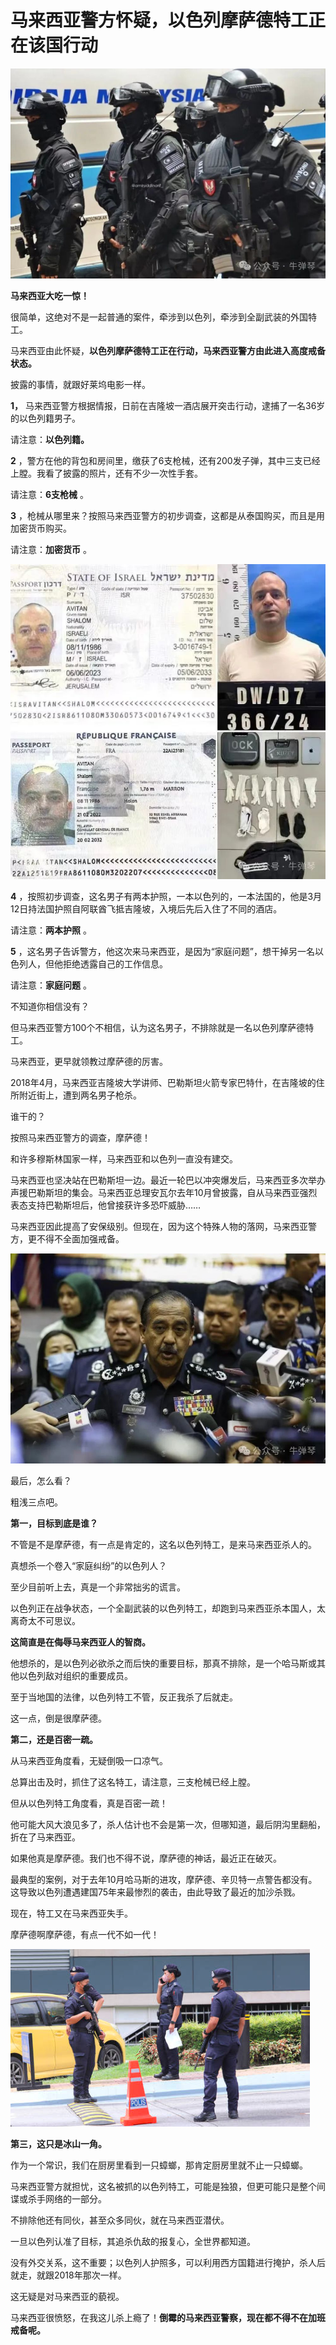 # 马来西亚警方怀疑，以色列摩萨德特工正在该国行动

![d5aaa68526b9ba5211566b9f69945db6.jpg](https://raw.githubusercontent.com/qqhsx/qqnews_image/main/2024/03/31/马来西亚警方怀疑，以色列摩萨德特工正在该国行动/d5aaa68526b9ba5211566b9f69945db6.jpg)

**马来西亚大吃一惊！**

很简单，这绝对不是一起普通的案件，牵涉到以色列，牵涉到全副武装的外国特工。

马来西亚由此怀疑，**以色列摩萨德特工正在行动，马来西亚警方由此进入高度戒备状态。**

披露的事情，就跟好莱坞电影一样。

**1，** 马来西亚警方根据情报，日前在吉隆坡一酒店展开突击行动，逮捕了一名36岁的以色列籍男子。

请注意：**以色列籍。**

**2** ，警方在他的背包和房间里，缴获了6支枪械，还有200发子弹，其中三支已经上膛。我看了披露的照片，还有不少一次性手套。

请注意：**6支枪械** 。

**3** ，枪械从哪里来？按照马来西亚警方的初步调查，这都是从泰国购买，而且是用加密货币购买。

请注意：**加密货币** 。

![0b8d53a73f9d10287cc7db3637357591.jpg](https://raw.githubusercontent.com/qqhsx/qqnews_image/main/2024/03/31/马来西亚警方怀疑，以色列摩萨德特工正在该国行动/0b8d53a73f9d10287cc7db3637357591.jpg)

**4** ，按照初步调查，这名男子有两本护照，一本以色列的，一本法国的，他是3月12日持法国护照自阿联酋飞抵吉隆坡，入境后先后入住了不同的酒店。

请注意：**两本护照** 。

**5** ，这名男子告诉警方，他这次来马来西亚，是因为“家庭问题”，想干掉另一名以色列人，但他拒绝透露自己的工作信息。

请注意：**家庭问题** 。

不知道你相信没有？

但马来西亚警方100个不相信，认为这名男子，不排除就是一名以色列摩萨德特工。

马来西亚，更早就领教过摩萨德的厉害。

2018年4月，马来西亚吉隆坡大学讲师、巴勒斯坦火箭专家巴特什，在吉隆坡的住所附近街上，遭到两名男子枪杀。

谁干的？

按照马来西亚警方的调查，摩萨德！

和许多穆斯林国家一样，马来西亚和以色列一直没有建交。

马来西亚也坚决站在巴勒斯坦一边。最近一轮巴以冲突爆发后，马来西亚多次举办声援巴勒斯坦的集会。马来西亚总理安瓦尔去年10月曾披露，自从马来西亚强烈表态支持巴勒斯坦后，他曾接获许多恐吓威胁……

马来西亚因此提高了安保级别。但现在，因为这个特殊人物的落网，马来西亚警方，更不得不全面加强戒备。

![92498afac04a4b1c4fcbd02b1325d5c1.jpg](https://raw.githubusercontent.com/qqhsx/qqnews_image/main/2024/03/31/马来西亚警方怀疑，以色列摩萨德特工正在该国行动/92498afac04a4b1c4fcbd02b1325d5c1.jpg)

最后，怎么看？

粗浅三点吧。

**第一，目标到底是谁？**

不管是不是摩萨德，有一点是肯定的，这名以色列特工，是来马来西亚杀人的。

真想杀一个卷入“家庭纠纷”的以色列人？

至少目前听上去，真是一个非常拙劣的谎言。

以色列正在战争状态，一个全副武装的以色列特工，却跑到马来西亚杀本国人，太离奇太不可思议。

**这简直是在侮辱马来西亚人的智商。**

他想杀的，是以色列必欲杀之而后快的重要目标，那真不排除，是一个哈马斯或其他以色列敌对组织的重要成员。

至于当地国的法律，以色列特工不管，反正我杀了后就走。

这一点，倒是很摩萨德。

**第二，还是百密一疏。**

从马来西亚角度看，无疑倒吸一口凉气。

总算出击及时，抓住了这名特工，请注意，三支枪械已经上膛。

但从以色列特工角度看，真是百密一疏！

他可能大风大浪见多了，杀人估计也不会是第一次，但哪知道，最后阴沟里翻船，折在了马来西亚。

如果他真是摩萨德。我们也不得不说，摩萨德的神话，最近正在破灭。

最典型的案例，对于去年10月哈马斯的进攻，摩萨德、辛贝特一点警告都没有。这导致以色列遭遇建国75年来最惨烈的袭击，由此导致了最近的加沙杀戮。

现在，特工又在马来西亚失手。

摩萨德啊摩萨德，有点一代不如一代！

![fd1776c5378966ff1fd2d36577023944.jpg](https://raw.githubusercontent.com/qqhsx/qqnews_image/main/2024/03/31/马来西亚警方怀疑，以色列摩萨德特工正在该国行动/fd1776c5378966ff1fd2d36577023944.jpg)

**第三，这只是冰山一角。**

作为一个常识，我们在厨房里看到一只蟑螂，那肯定厨房里就不止一只蟑螂。

马来西亚警方就担忧，这名被抓的以色列特工，可能是独狼，但更可能只是整个间谍或杀手网络的一部分。

不排除他还有同伙，甚至众多同伙，就在马来西亚潜伏。

一旦以色列认准了目标，其追杀仇敌的报复心，全世界都知道。

没有外交关系，这不重要；以色列人护照多，可以利用西方国籍进行掩护，杀人后就走，就跟2018年那次一样。

这无疑是对马来西亚的藐视。

马来西亚很愤怒，在我这儿杀上瘾了！**倒霉的马来西亚警察，现在都不得不在加班戒备呢。**

